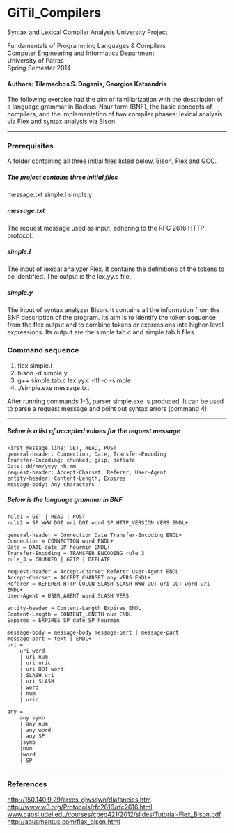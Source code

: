 # GiTil_Compilers
Syntax and Lexical Compiler Analysis University Project

Fundamentals of Programming Languages & Compilers  
Computer Engineering and Informatics Department  
University of Patras  
Spring Semester 2014  

#### Authors: Tilemachos S. Doganis, Georgios Katsandris

The following exercise had the aim of familiarization with the description of a language grammar in Backus-Naur form (BNF), the basic concepts of compilers, and the implementation of two compiler phases: lexical analysis via Flex and syntax analysis via Bison.

---

### Prerequisites
A folder containing all three initial files listed below, Bison, Flex and GCC.

##### The project contains three initial files
message.txt
simple.l
simple.y

##### message.txt 
The request message used as input, adhering to the RFC 2616 HTTP protocol. 

##### simple.l
The input of lexical analyzer Flex. It contains the definitions of the tokens to be identified. The output is the lex.yy.c file.

##### simple.y
The input of syntax analyzer Bison. It contains all the information from the BNF description of the program. Its aim is to identify the token sequence from the flex output and to combine tokens or expressions into higher-level expressions. Its output are the simple.tab.c and simple.tab.h files.

### Command sequence
1. flex simple.l
2. bison -d simple.y
3. g++ simple.tab.c lex.yy.c -lfl -o -simple
4. ./simple.exe message.txt

After running commands 1-3, parser simple.exe is produced. It can be used to parse a request message and point out syntax errors (command 4).

---

##### Below is a list of accepted values for the request message 
```
First message line: GET, HEAD, POST
general-header: Connection, Date, Transfer-Encoding
Transfer-Encoding: chunked, gzip, deflate
Date: dd/mm/yyyy hh:mm
request-header: Accept-Charset, Referer, User-Agent
entity-header: Content-Length, Expires
message-body: Any characters
```
##### Below is the language grammar in BNF
```request-line = rule1 rule2
rule1 = GET | HEAD | POST
rule2 = SP WWW DOT uri DOT word SP HTTP_VERSION VERS ENDL+

general-header = Connection Date Transfer-Encoding ENDL+
Connection = CONNECTION word ENDL+
Date = DATE date SP hourmin ENDL+
Transfer-Encoding = TRANSFER_ENCODING rule_3
rule_3 = CHUNKED | GZIP | DEFLATE

request-header = Accept-Charset Referer User-Agent ENDL
Accept-Charset = ACCEPT_CHARSET any VERS ENDL+
Referer = REFERER HTTP COLON SLASH SLASH WWW DOT uri DOT word uri ENDL+
User-Agent = USER_AGENT word SLASH VERS

entity-header = Content-Length Expires ENDL
Content-Length = CONTENT_LENGTH num ENDL
Expires = EXPIRES SP date SP hourmin

message-body = message-body message-part | message-part
message-part = text | ENDL+
uri = 
	uri word
	| uri num
	| uri uric
	| uri DOT word
	| SLASH uri 
	| uri SLASH
	| word
	| num
	| uric

any = 
	any symb 
	| any num
	| any word
	| any SP
	|symb
	|num
	|word
	| SP
```
---

### References
http://150.140.9.29/arxes_glwsswn/diafaneies.htm  
http://www.w3.org/Protocols/rfc2616/rfc2616.html  
www.capsl.udel.edu/courses/cpeg421/2012/slides/Tutorial-Flex_Bison.pdf  
http://aquamentus.com/flex_bison.html  

